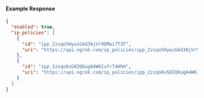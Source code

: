 <!-- Code generated for API Clients. DO NOT EDIT. -->

#### Example Response

```json
{
  "enabled": true,
  "ip_policies": [
    {
      "id": "ipp_2zsqo5HywiGAd3AjVr9DMwi7T3T",
      "uri": "https://api.ngrok.com/ip_policies/ipp_2zsqo5HywiGAd3AjVr9DMwi7T3T"
    },
    {
      "id": "ipp_2zsqo6vG8IQ6ugA4W6IufrT4HhH",
      "uri": "https://api.ngrok.com/ip_policies/ipp_2zsqo6vG8IQ6ugA4W6IufrT4HhH"
    }
  ]
}
```
